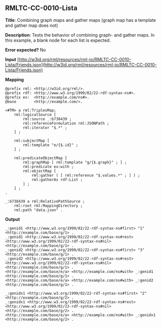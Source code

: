 ## RMLTC-CC-0010-Lista

**Title**: Combining graph maps and gather maps (graph map has a template and gather map does not)

**Description**: Tests the behavior of combining graph- and gather maps. In this example, a blank node for each list is expected.

**Error expected?** No

**Input**
 [http://w3id.org/rml/resources/rml-io/RMLTC-CC-0010-Lista/Friends.json](http://w3id.org/rml/resources/rml-io/RMLTC-CC-0010-Lista/Friends.json)

**Mapping**
```
@prefix rml: <http://w3id.org/rml/>.
@prefix rdf: <http://www.w3.org/1999/02/22-rdf-syntax-ns#>.
@prefix ex:  <http://example.com/ns#>.
@base        <http://example.com/>.

<#TM> a rml:TriplesMap;
    rml:logicalSource [
        rml:source _:b738439 ;
        rml:referenceFormulation rml:JSONPath ;
        rml:iterator "$.*" ;
    ] ;

    rml:subjectMap [
        rml:template "e/{$.id}" ;
    ] ;

    rml:predicateObjectMap [
        rml:graphMap [ rml:template "g/{$.graph}" ; ] ;
        rml:predicate ex:with ;
        rml:objectMap [
            rml:gather ( [ rml:reference "$.values.*" ; ] ) ;
            rml:gatherAs rdf:List ;
        ] ;
    ] ;
.

_:b738439 a rml:RelativePathSource ;
    rml:root rml:MappingDirectory ;
    rml:path "data.json" .
```

**Output**
```
_:genid1 <http://www.w3.org/1999/02/22-rdf-syntax-ns#first> "1" <http://example.com/base/g/1> .
_:genid1 <http://www.w3.org/1999/02/22-rdf-syntax-ns#rest> <http://www.w3.org/1999/02/22-rdf-syntax-ns#nil> <http://example.com/base/g/1> .
_:genid2 <http://www.w3.org/1999/02/22-rdf-syntax-ns#first> "3" <http://example.com/base/g/1> .
_:genid2 <http://www.w3.org/1999/02/22-rdf-syntax-ns#rest> <http://www.w3.org/1999/02/22-rdf-syntax-ns#nil> <http://example.com/base/g/1> .
<http://example.com/base/e/a> <http://example.com/ns#with> _:genid1 <http://example.com/base/g/1> .
<http://example.com/base/e/a> <http://example.com/ns#with> _:genid2 <http://example.com/base/g/1> .

_:genidx1 <http://www.w3.org/1999/02/22-rdf-syntax-ns#first> "2" <http://example.com/base/g/2> .
_:genidx1 <http://www.w3.org/1999/02/22-rdf-syntax-ns#rest> <http://www.w3.org/1999/02/22-rdf-syntax-ns#nil> <http://example.com/base/g/2> .
<http://example.com/base/e/a> <http://example.com/ns#with> _:genidx1 <http://example.com/base/g/2> .
```

